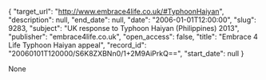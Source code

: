 {
  "target_url": "http://www.embrace4life.co.uk/#TyphoonHaiyan", 
  "description": null, 
  "end_date": null, 
  "date": "2006-01-01T12:00:00", 
  "slug": 9283, 
  "subject": "UK response to Typhoon Haiyan (Philippines) 2013", 
  "publisher": "embrace4life.co.uk", 
  "open_access": false, 
  "title": "Embrace 4 Life Typhoon Haiyan appeal", 
  "record_id": "20060101T120000/S6K8ZXBNn0/1+2M9AiPrkQ==", 
  "start_date": null
}

None